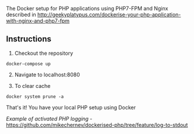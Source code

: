 The Docker setup for PHP applications using PHP7-FPM and Nginx described in http://geekyplatypus.com/dockerise-your-php-application-with-nginx-and-php7-fpm

## Instructions
1. Checkout the repository
  ```
  docker-compose up
  ```

2. Navigate to localhost:8080

3. To clear cache
  ```
  docker system prune -a
  ```

That's it! You have your local PHP setup using Docker

*Example of activated PHP logging* - https://github.com/mikechernev/dockerised-php/tree/feature/log-to-stdout